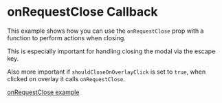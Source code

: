 # onRequestClose Callback

This example shows how you can use the `onRequestClose` prop with a function to perform actions when closing.

This is especially important for handling closing the modal via the escape key.

Also more important if `shouldCloseOnOverlayClick` is set to `true`, when clicked on overlay it calls `onRequestClose`.

[onRequestClose example](https://codepen.io/claydiffrient/pen/KNjVBx)
